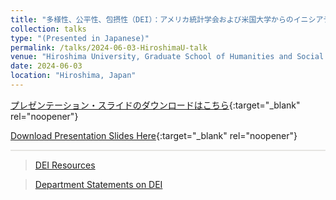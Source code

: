 ```yaml
---
title: "多様性、公平性、包摂性（DEI）：アメリカ統計学会および米国大学からのイニシアティブとガイドライン"
collection: talks
type: "(Presented in Japanese)"
permalink: /talks/2024-06-03-HiroshimaU-talk
venue: "Hiroshima University, Graduate School of Humanities and Social Sciences"
date: 2024-06-03
location: "Hiroshima, Japan"
---
```


<style>
  hr {
    height: 2px;
    background-color: #E5E4E2;
    border: none;
  }

  .no-italics {
      font-style: normal;   
  }
</style>

[プレゼンテーション・スライドのダウンロードはこちら](){:target="_blank" rel="noopener"}

[Download Presentation Slides Here](){:target="_blank" rel="noopener"}

---
> [DEI Resources](https://jimmydoi.github.io/DEI)

> [Department Statements on DEI](https://jimmydoi.github.io/DEI-Dept)
